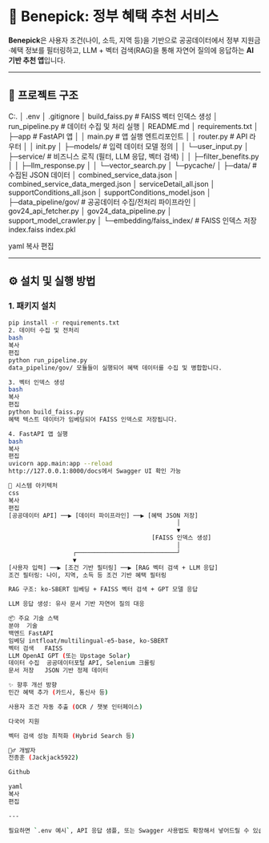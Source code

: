 # 📌 Benepick: 정부 혜택 추천 서비스

**Benepick**은 사용자 조건(나이, 소득, 지역 등)을 기반으로 공공데이터에서 정부 지원금·혜택 정보를 필터링하고, LLM + 벡터 검색(RAG)을 통해 자연어 질의에 응답하는 **AI 기반 추천 앱**입니다.

---

## 🧩 프로젝트 구조

C:.
│ .env
│ .gitignore
│ build_faiss.py # FAISS 벡터 인덱스 생성
│ run_pipeline.py # 데이터 수집 및 처리 실행
│ README.md
│ requirements.txt
│
├─app # FastAPI 앱
│ │ main.py # 앱 실행 엔트리포인트
│ │ router.py # API 라우터
│ │ init.py
│ ├─models/ # 입력 데이터 모델 정의
│ │ └─user_input.py
│ ├─service/ # 비즈니스 로직 (필터, LLM 응답, 벡터 검색)
│ │ ├─filter_benefits.py
│ │ ├─llm_response.py
│ │ └─vector_search.py
│ └─pycache/
│
├─data/ # 수집된 JSON 데이터
│ combined_service_data.json
│ combined_service_data_merged.json
│ serviceDetail_all.json
│ supportConditions_all.json
│ supportConditions_model.json
│
├─data_pipeline/gov/ # 공공데이터 수집/전처리 파이프라인
│ gov24_api_fetcher.py
│ gov24_data_pipeline.py
│ support_model_crawler.py
│
└─embedding/faiss_index/ # FAISS 인덱스 저장
index.faiss
index.pkl

yaml
복사
편집

---

## ⚙️ 설치 및 실행 방법

### 1. 패키지 설치

```bash
pip install -r requirements.txt
2. 데이터 수집 및 전처리
bash
복사
편집
python run_pipeline.py
data_pipeline/gov/ 모듈들이 실행되어 혜택 데이터를 수집 및 병합합니다.

3. 벡터 인덱스 생성
bash
복사
편집
python build_faiss.py
혜택 텍스트 데이터가 임베딩되어 FAISS 인덱스로 저장됩니다.

4. FastAPI 앱 실행
bash
복사
편집
uvicorn app.main:app --reload
http://127.0.0.1:8000/docs에서 Swagger UI 확인 가능

🧠 시스템 아키텍처
css
복사
편집
[공공데이터 API] ──▶ [데이터 파이프라인] ──▶ [혜택 JSON 저장]
                                               │
                                               ▼
                                        [FAISS 인덱스 생성]
                                               │
                  ┌────────────────────────────┘
                  ▼
[사용자 입력] ──▶ [조건 기반 필터링] ──▶ [RAG 벡터 검색 + LLM 응답]
조건 필터링: 나이, 지역, 소득 등 조건 기반 혜택 필터링

RAG 구조: ko-SBERT 임베딩 + FAISS 벡터 검색 + GPT 모델 응답

LLM 응답 생성: 유사 문서 기반 자연어 질의 대응

📦 주요 기술 스택
분야	기술
백엔드	FastAPI
임베딩	intfloat/multilingual-e5-base, ko-SBERT
벡터 검색	FAISS
LLM	OpenAI GPT (또는 Upstage Solar)
데이터 수집	공공데이터포털 API, Selenium 크롤링
문서 저장	JSON 기반 정제 데이터

✨ 향후 개선 방향
민간 혜택 추가 (카드사, 통신사 등)

사용자 조건 자동 추출 (OCR / 챗봇 인터페이스)

다국어 지원

벡터 검색 성능 최적화 (Hybrid Search 등)

🙋‍♂️ 개발자
전종훈 (Jackjack5922)

Github

yaml
복사
편집

---

필요하면 `.env 예시`, API 응답 샘플, 또는 Swagger 사용법도 확장해서 넣어드릴 수 있습니다. 더 추가할 내용 있을까